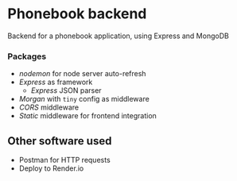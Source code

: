 # Phonebook backend

Backend for a phonebook application, using Express and MongoDB

### Packages
- *nodemon* for node server auto-refresh
- *Express* as framework
  - *Express* JSON parser
- *Morgan* with `tiny` config as middleware
- *CORS* middleware
- *Static* middleware for frontend integration
<!-- DOTENV -->
## Other software used
- Postman for HTTP requests
- Deploy to Render.io
